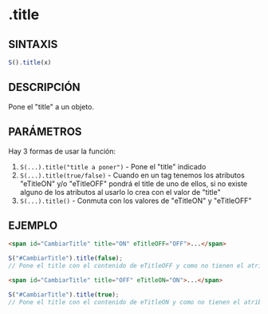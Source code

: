 # .title

## SINTAXIS
```javascript
S().title(x)
```

## DESCRIPCIÓN
Pone el "title" a un objeto.

## PARÁMETROS
Hay 3 formas de usar la función:
1. `S(...).title("title a poner")` - Pone el "title" indicado
2. `S(...).title(true/false)` - Cuando en un tag tenemos los atributos "eTitleON" y/o "eTitleOFF" pondrá el title de uno de ellos, si no existe alguno de los atributos al usarlo lo crea con el valor de "title"
3. `S(...).title()` - Conmuta con los valores de "eTitleON" y "eTitleOFF"

## EJEMPLO
```html
<span id="CambiarTitle" title="ON" eTitleOFF="OFF">...</span>
```
```javascript
S("#CambiarTitle").title(false);
// Pone el title con el contenido de eTitleOFF y como no tienen el atributo eTitleON lo memoriza con el title actual
```

```html
<span id="CambiarTitle" title="OFF" eTitleON="ON">...</span>
```
```javascript
S("#CambiarTitle").title(true);
// Pone el title con el contenido de eTitleON y como no tienen el atributo eTitleOFF lo memoriza con el title actual
```